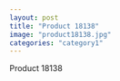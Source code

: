 ```yaml
---
layout: post
title: "Product 18138"
image: "product18138.jpg"
categories: "category1"
---
```

Product 18138
